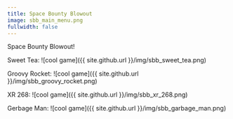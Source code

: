 ```yaml
---
title: Space Bounty Blowout
image: sbb_main_menu.png
fullwidth: false
---
```


Space Bounty Blowout!

Sweet Tea: ![cool game]({{ site.github.url }}/img/sbb_sweet_tea.png)

Groovy Rocket: ![cool game]({{ site.github.url }}/img/sbb_groovy_rocket.png)

XR 268: ![cool game]({{ site.github.url }}/img/sbb_xr_268.png)

Gerbage Man: ![cool game]({{ site.github.url }}/img/sbb_garbage_man.png)
